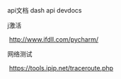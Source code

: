 api文档
	dash api
	devdocs

j激活

​	http://www.ifdll.com/pycharm/

网络测试

​	https://tools.ipip.net/traceroute.php

